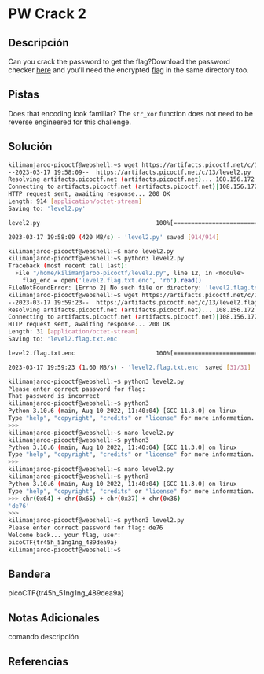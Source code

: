 # PW Crack 2

## Descripción
Can you crack the password to get the flag?Download the password checker [here](https://artifacts.picoctf.net/c/13/level2.py) and you'll need the encrypted [flag](https://artifacts.picoctf.net/c/13/level2.flag.txt.enc) in the same directory too.
## Pistas
Does that encoding look familiar?
The `str_xor` function does not need to be reverse engineered for this challenge.
## Solución
```bash
kilimanjaroo-picoctf@webshell:~$ wget https://artifacts.picoctf.net/c/13/level2.py
--2023-03-17 19:58:09--  https://artifacts.picoctf.net/c/13/level2.py
Resolving artifacts.picoctf.net (artifacts.picoctf.net)... 108.156.172.74, 108.156.172.6, 108.156.172.120, ...
Connecting to artifacts.picoctf.net (artifacts.picoctf.net)|108.156.172.74|:443... connected.
HTTP request sent, awaiting response... 200 OK
Length: 914 [application/octet-stream]
Saving to: 'level2.py'

level2.py                                 100%[===================================================================================>]     914  --.-KB/s    in 0s      

2023-03-17 19:58:09 (420 MB/s) - 'level2.py' saved [914/914]

kilimanjaroo-picoctf@webshell:~$ nano level2.py 
kilimanjaroo-picoctf@webshell:~$ python3 level2.py 
Traceback (most recent call last):
  File "/home/kilimanjaroo-picoctf/level2.py", line 12, in <module>
    flag_enc = open('level2.flag.txt.enc', 'rb').read()
FileNotFoundError: [Errno 2] No such file or directory: 'level2.flag.txt.enc'
kilimanjaroo-picoctf@webshell:~$ wget https://artifacts.picoctf.net/c/13/level2.flag.txt.enc
--2023-03-17 19:59:23--  https://artifacts.picoctf.net/c/13/level2.flag.txt.enc
Resolving artifacts.picoctf.net (artifacts.picoctf.net)... 108.156.172.42, 108.156.172.6, 108.156.172.120, ...
Connecting to artifacts.picoctf.net (artifacts.picoctf.net)|108.156.172.42|:443... connected.
HTTP request sent, awaiting response... 200 OK
Length: 31 [application/octet-stream]
Saving to: 'level2.flag.txt.enc'

level2.flag.txt.enc                       100%[===================================================================================>]      31  --.-KB/s    in 0s      

2023-03-17 19:59:23 (1.60 MB/s) - 'level2.flag.txt.enc' saved [31/31]

kilimanjaroo-picoctf@webshell:~$ python3 level2.py 
Please enter correct password for flag: 
That password is incorrect
kilimanjaroo-picoctf@webshell:~$ python3
Python 3.10.6 (main, Aug 10 2022, 11:40:04) [GCC 11.3.0] on linux
Type "help", "copyright", "credits" or "license" for more information.
>>> 
kilimanjaroo-picoctf@webshell:~$ nano level2.py 
kilimanjaroo-picoctf@webshell:~$ python3
Python 3.10.6 (main, Aug 10 2022, 11:40:04) [GCC 11.3.0] on linux
Type "help", "copyright", "credits" or "license" for more information.
>>> 
kilimanjaroo-picoctf@webshell:~$ nano level2.py 
kilimanjaroo-picoctf@webshell:~$ python3
Python 3.10.6 (main, Aug 10 2022, 11:40:04) [GCC 11.3.0] on linux
Type "help", "copyright", "credits" or "license" for more information.
>>> chr(0x64) + chr(0x65) + chr(0x37) + chr(0x36)
'de76'
>>> 
kilimanjaroo-picoctf@webshell:~$ python3 level2.py 
Please enter correct password for flag: de76
Welcome back... your flag, user:
picoCTF{tr45h_51ng1ng_489dea9a}
kilimanjaroo-picoctf@webshell:~$
```
## Bandera
picoCTF{tr45h_51ng1ng_489dea9a}

## Notas Adicionales 
comando          descripción

## Referencias